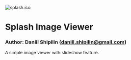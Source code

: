 ![splash.ico](./SplashImageViewer/Images/splash.ico)
# Splash Image Viewer
### Author: Daniil Shipilin (daniil.shipilin@gmail.com)
A simple image viewer with slideshow feature.
